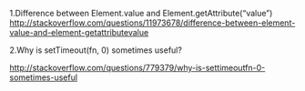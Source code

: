 1.Difference between Element.value and Element.getAttribute(“value”)
http://stackoverflow.com/questions/11973678/difference-between-element-value-and-element-getattributevalue

2.Why is setTimeout(fn, 0) sometimes useful?

http://stackoverflow.com/questions/779379/why-is-settimeoutfn-0-sometimes-useful







